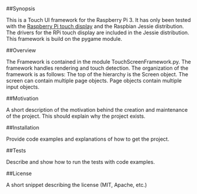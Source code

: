 ##Synopsis

This is a Touch UI framework for the Raspberry Pi 3. It has only been tested with the [Raspberry Pi touch display](https://www.raspberrypi.org/products/raspberry-pi-touch-display/) and the Raspbian Jessie distribution.
The drivers for the RPi touch display are included in the Jessie distribution. This framework is build on the pygame module.

##Overview

The Framework is contained in the module TouchScreenFramework.py. The framework handles rendering and touch detection. The organization of the framework is as follows: The top of the hierarchy is the Screen object. The screen can contain multiple page objects. Page objects contain multiple input objects.

##Motivation

A short description of the motivation behind the creation and maintenance of the project. This should explain why the project exists.

##Installation

Provide code examples and explanations of how to get the project.

##Tests

Describe and show how to run the tests with code examples.

##License

A short snippet describing the license (MIT, Apache, etc.)
